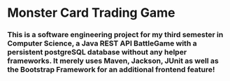 # Monster Card Trading Game

### This is a software engineering project for my third semester in Computer Science, a Java REST API BattleGame with a persistent postgreSQL database without any helper frameworks. It merely uses Maven, Jackson, JUnit as well as the Bootstrap Framework for an additional frontend feature!
